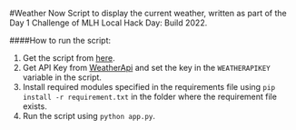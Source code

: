 #Weather Now
Script to display the current weather, written as part of the Day 1 Challenge of MLH Local Hack Day: Build 2022.

####How to run the script:
1. Get the script from [here](https://raw.githubusercontent.com/nanna7077/LHDBuild22/main/WeatherNow/app.py).
2. Get API Key from [WeatherApi](https://www.weatherapi.com/) and set the key in the ```WEATHERAPIKEY``` variable in the script.
3. Install required modules specified in the requirements file using ```pip install -r requirement.txt``` in the folder where the requirement file exists.
4. Run the script using ```python app.py```.
